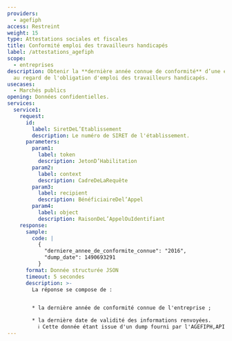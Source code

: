 ```yaml
---
providers:
  - agefiph
access: Restreint
weight: 15
type: Attestations sociales et fiscales
title: Conformité emploi des travailleurs handicapés
label: /attestations_agefiph
scope:
  - entreprises
description: Obtenir la **dernière année connue de conformité** d’une entreprise
  au regard de l'obligation d'emploi des travailleurs handicapés.
usecases:
  - Marchés publics
opening: Données confidentielles.
services:
  service1:
    request:
      id:
        label: SiretDeL’Etablissement
        description: Le numéro de SIRET de l'établissement.
      parameters:
        param1:
          label: token
          description: JetonD’Habilitation
        param2:
          label: context
          description: CadreDeLaRequête
        param3:
          label: recipient
          description: BénéficiaireDel’Appel
        param4:
          label: object
          description: RaisonDeL’AppelOuIdentifiant
    response:
      sample:
        code: |
          {
            "derniere_annee_de_conformite_connue": "2016",
            "dump_date": 1490693291
          }
      format: Donnée structurée JSON
      timeout: 5 secondes
      description: >-
        La réponse se compose de :


        * la dernière année de conformité connue de l'entreprise ;

        * la dernière date de validité des informations renvoyées.
          ℹ️ Cette donnée étant issue d'un dump fourni par l'AGEFIPH,API Entreprise vous la transmet.
---
```

